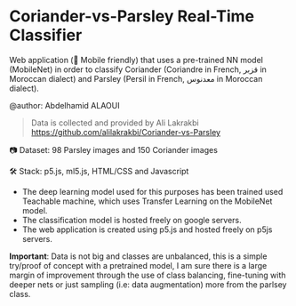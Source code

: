 # Coriander-vs-Parsley Real-Time Classifier
Web application (📱 Mobile friendly) that uses a pre-trained NN model (MobileNet) in order to classify Coriander (Coriandre in French, قزبر in Moroccan dialect) and Parsley (Persil in French, معدنوس in Moroccan dialect).

@author: Abdelhamid ALAOUI

> Data is collected and provided by Ali Lakrakbi https://github.com/alilakrakbi/Coriander-vs-Parsley

📷 Dataset: 98 Parsley images and 150  Coriander images

🛠 Stack: p5.js, ml5.js, HTML/CSS and Javascript

* The deep learning model used for this purposes has been trained used Teachable machine, which uses Transfer Learning on the MobileNet model.
* The classification model is hosted freely on google servers.
* The web application is created using p5.js and hosted freely on p5js servers. 

**Important**: Data is not big and classes are unbalanced, this is a simple try/proof of concept with a pretrained model, I am sure there is a large margin of improvement through the use of class balancing, fine-tuning with deeper nets or just sampling (i.e: data augmentation) more from the parlsey class.
